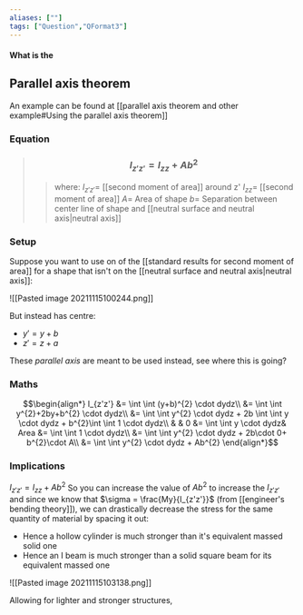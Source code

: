 ```yaml
---
aliases: [""]
tags: ["Question","QFormat3"]
---
```


#### What is the
## Parallel axis theorem
An example can be found at [[parallel axis theorem and other example#Using the parallel axis theorem]]
### Equation

> ### $$ I_{z'z'} = I_{zz} + Ab^{2} $$ 
>> where:
>> $I_{z'z'}=$ [[second moment of area]] around z'
>> $I_{zz}=$ [[second moment of area]]
>> $A=$ Area of shape
>> $b=$ Separation between center line of shape and [[neutral surface and neutral axis|neutral axis]]

### Setup
Suppose you want to use on of the [[standard results for second moment of area]] for a shape that isn't on the [[neutral surface and neutral axis|neutral axis]]:

![[Pasted image 20211115100244.png]]

But instead has centre:
- $y' = y+b$
- $z' = z+a$

These *parallel axis* are meant to be used instead, see where this is going?

### Maths
$$\begin{align*}
   I_{z'z'} &= \int \int (y+b)^{2} \cdot dydz\\
&= \int \int   y^{2}+2by+b^{2}   \cdot dydz\\
&= \int \int   y^{2}   \cdot dydz + 2b \int \int  y  \cdot dydz + b^{2}\int \int 1 \cdot dydz\\
& & 0 &= \int \int  y  \cdot dydz& Area &= \int \int 1 \cdot dydz\\
&= \int \int   y^{2}   \cdot dydz + 2b\cdot 0+ b^{2}\cdot A\\
&= \int \int   y^{2}   \cdot dydz + Ab^{2}
\end{align*}$$

### Implications
$I_{z'z'} = I_{zz} + Ab^{2}$ So you can increase the value of $Ab^{2}$ to increase the $I_{z'z'}$ and since we know that $\sigma = \frac{My}{I_{z'z'}}$ (from [[engineer's bending theory]]), we can drastically decrease the stress for the same quantity of material by spacing it out:

- Hence a hollow cylinder is much stronger than it's equivalent massed solid one
- Hence an I beam is much stronger than a solid square beam for its equivalent massed one

![[Pasted image 20211115103138.png]]

Allowing for lighter and stronger structures, 
